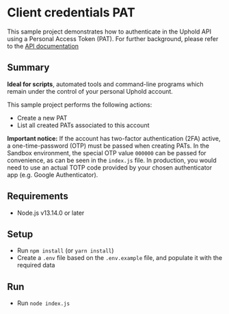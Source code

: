 # Client credentials PAT

This sample project demonstrates how to authenticate in the Uphold API using a Personal Access Token (PAT).
For further background, please refer to the [API documentation](https://uphold.com/en/developer/api/documentation)

## Summary

**Ideal for scripts**, automated tools and command-line programs which remain under the control of your personal Uphold account.

This sample project performs the following actions:

- Create a new PAT
- List all created PATs associated to this account

**Important notice:** If the account has two-factor authentication (2FA) active, a one-time-password (OTP) must be passed when creating PATs.
In the Sandbox environment, the special OTP value `000000` can be passed for convenience, as can be seen in the `index.js` file. In production, you would need to use an actual TOTP code provided by your chosen authenticator app (e.g. Google Authenticator).

## Requirements

- Node.js v13.14.0 or later

## Setup

- Run `npm install` (or `yarn install`)
- Create a `.env` file based on the `.env.example` file, and populate it with the required data

## Run

- Run `node index.js`
